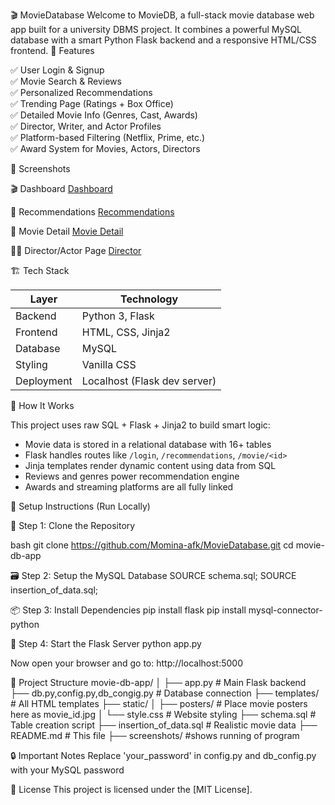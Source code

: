 🎬 MovieDatabase
Welcome to MovieDB, a full-stack movie database web app built for a university DBMS project. It combines a powerful MySQL database with a smart Python Flask backend and a responsive HTML/CSS frontend.
🌟 Features

✅ User Login & Signup  
✅ Movie Search & Reviews  
✅ Personalized Recommendations  
✅ Trending Page (Ratings + Box Office)  
✅ Detailed Movie Info (Genres, Cast, Awards)  
✅ Director, Writer, and Actor Profiles  
✅ Platform-based Filtering (Netflix, Prime, etc.)  
✅ Award System for Movies, Actors, Directors  

📸 Screenshots

🎬 Dashboard
[Dashboard](screenshots/dashboard.png)

🎯 Recommendations
[Recommendations](screenshots/recommendations.png)

📖 Movie Detail
[Movie Detail](screenshots/movie_detail.png)

👨‍🎤 Director/Actor Page
[Director](screenshots/director.png)

🏗️ Tech Stack

| Layer        | Technology |
|--------------|------------|
| Backend      | Python 3, Flask |
| Frontend     | HTML, CSS, Jinja2 |
| Database     | MySQL |
| Styling      | Vanilla CSS |
| Deployment   | Localhost (Flask dev server) |

🧠 How It Works

This project uses raw SQL + Flask + Jinja2 to build smart logic:

- Movie data is stored in a relational database with 16+ tables
- Flask handles routes like `/login`, `/recommendations`, `/movie/<id>`
- Jinja templates render dynamic content using data from SQL
- Reviews and genres power recommendation engine
- Awards and streaming platforms are all fully linked

🔧 Setup Instructions (Run Locally)

🔁 Step 1: Clone the Repository

bash
git clone https://github.com/Momina-afk/MovieDatabase.git
cd movie-db-app

🗃️ Step 2: Setup the MySQL Database
SOURCE schema.sql;
SOURCE insertion_of_data.sql;

📦 Step 3: Install Dependencies
pip install flask
pip install mysql-connector-python

🚀 Step 4: Start the Flask Server
python app.py

Now open your browser and go to:
http://localhost:5000

📂 Project Structure
movie-db-app/
│
├── app.py                       # Main Flask backend
├── db.py,config.py,db_congig.py # Database connection
├── templates/                   # All HTML templates
├── static/
│   ├── posters/                 # Place movie posters here as movie_id.jpg
│   └── style.css                # Website styling
├── schema.sql                   # Table creation script
├── insertion_of_data.sql        # Realistic movie data
├── README.md                    # This file
├── screenshots/                 #shows running of program

🔒 Important Notes
Replace 'your_password' in config.py and db_config.py with your MySQL password

📄 License
This project is licensed under the [MIT License].

